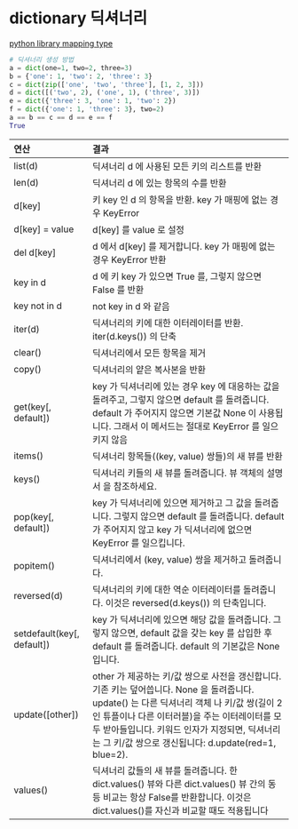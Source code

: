 # dictionary 딕셔너리

[python library mapping type](https://docs.python.org/ko/dev/library/stdtypes.html#mapping-types-dict)

```python
# 딕셔너리 생성 방법
a = dict(one=1, two=2, three=3)
b = {'one': 1, 'two': 2, 'three': 3}
c = dict(zip(['one', 'two', 'three'], [1, 2, 3]))
d = dict([('two', 2), ('one', 1), ('three', 3)])
e = dict({'three': 3, 'one': 1, 'two': 2})
f = dict({'one': 1, 'three': 3}, two=2)
a == b == c == d == e == f
True
```

| 연산                       | 결과                                                                                                                                                                                                                                                                                                   |
| :------------------------- | :----------------------------------------------------------------------------------------------------------------------------------------------------------------------------------------------------------------------------------------------------------------------------------------------------- |
| list(d)                    | 딕셔너리 d 에 사용된 모든 키의 리스트를 반환                                                                                                                                                                                                                                                           |
| len(d)                     | 딕셔너리 d 에 있는 항목의 수를 반환                                                                                                                                                                                                                                                                    |
| d[key]                     | 키 key 인 d 의 항목을 반환. key 가 매핑에 없는 경우 KeyError                                                                                                                                                                                                                                           |
| d[key] = value             | d[key] 를 value 로 설정                                                                                                                                                                                                                                                                                |
| del d[key]                 | d 에서 d[key] 를 제거합니다. key 가 매핑에 없는 경우 KeyError 반환                                                                                                                                                                                                                                     |
| key in d                   | d 에 키 key 가 있으면 True 를, 그렇지 않으면 False 를 반환                                                                                                                                                                                                                                             |
| key not in d               | not key in d 와 같음                                                                                                                                                                                                                                                                                   |
| iter(d)                    | 딕셔너리의 키에 대한 이터레이터를 반환. iter(d.keys()) 의 단축                                                                                                                                                                                                                                         |
| clear()                    | 딕셔너리에서 모든 항목을 제거                                                                                                                                                                                                                                                                          |
| copy()                     | 딕셔너리의 얕은 복사본을 반환                                                                                                                                                                                                                                                                          |
| get(key[, default])        | key 가 딕셔너리에 있는 경우 key 에 대응하는 값을 돌려주고, 그렇지 않으면 default 를 돌려줍니다. default 가 주어지지 않으면 기본값 None 이 사용됩니다. 그래서 이 메서드는 절대로 KeyError 를 일으키지 않음                                                                                              |
| items()                    | 딕셔너리 항목들((key, value) 쌍들)의 새 뷰를 반환                                                                                                                                                                                                                                                      |
| keys()                     | 딕셔너리 키들의 새 뷰를 돌려줍니다. 뷰 객체의 설명서 을 참조하세요.                                                                                                                                                                                                                                    |
| pop(key[, default])        | key 가 딕셔너리에 있으면 제거하고 그 값을 돌려줍니다. 그렇지 않으면 default 를 돌려줍니다. default 가 주어지지 않고 key 가 딕셔너리에 없으면 KeyError 를 일으킵니다.                                                                                                                                   |
| popitem()                  | 딕셔너리에서 (key, value) 쌍을 제거하고 돌려줍니다.                                                                                                                                                                                                                                                    |
| reversed(d)                | 딕셔너리의 키에 대한 역순 이터레이터를 돌려줍니다. 이것은 reversed(d.keys()) 의 단축입니다.                                                                                                                                                                                                            |
| setdefault(key[, default]) | key 가 딕셔너리에 있으면 해당 값을 돌려줍니다. 그렇지 않으면, default 값을 갖는 key 를 삽입한 후 default 를 돌려줍니다. default 의 기본값은 None 입니다.                                                                                                                                               |
| update([other])            | other 가 제공하는 키/값 쌍으로 사전을 갱신합니다. 기존 키는 덮어씁니다. None 을 돌려줍니다. update() 는 다른 딕셔너리 객체 나 키/값 쌍(길이 2인 튜플이나 다른 이터러블)을 주는 이터레이터를 모두 받아들입니다. 키워드 인자가 지정되면, 딕셔너리는 그 키/값 쌍으로 갱신됩니다: d.update(red=1, blue=2). |
| values()                   | 딕셔너리 값들의 새 뷰를 돌려줍니다. 한 dict.values() 뷰와 다른 dict.values() 뷰 간의 동등 비교는 항상 False를 반환합니다. 이것은 dict.values()를 자신과 비교할 때도 적용됩니다                                                                                                                         |
